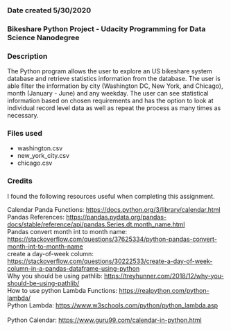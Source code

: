 ### Date created 5/30/2020

### Bikeshare Python Project - Udacity Programming for Data Science Nanodegree

### Description
The Python program allows the user to explore an US bikeshare system database and retrieve statistics information from the database. The user is able filter the information by city (Washington DC, New York, and Chicago), month (January - June) and any weekday.  The user can see statistical information based on chosen requirements and has the option to look at individual record level data as well as repeat the process as many times as necessary.

### Files used
* washington.csv
* new_york_city.csv
* chicago.csv

### Credits
I found the following resources useful when completing this assignment.

Calendar Panda Functions:  https://docs.python.org/3/library/calendar.html<br />
Pandas References:  https://pandas.pydata.org/pandas-docs/stable/reference/api/pandas.Series.dt.month_name.html<br />
Pandas convert month int to month name:  https://stackoverflow.com/questions/37625334/python-pandas-convert-month-int-to-month-name<br />
create a day-of-week column:  https://stackoverflow.com/questions/30222533/create-a-day-of-week-column-in-a-pandas-dataframe-using-python<br />
Why you should be using pathlib:  https://treyhunner.com/2018/12/why-you-should-be-using-pathlib/<br />
How to use python Lambda Functions: 	https://realpython.com/python-lambda/<br />
Python Lambda:  https://www.w3schools.com/python/python_lambda.asp<br />		
Python Calendar:  https://www.guru99.com/calendar-in-python.html<br />
